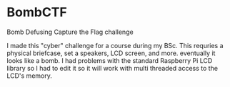 # BombCTF
Bomb Defusing Capture the Flag challenge 

I made this "cyber" challenge for a course during my BSc.
This requries a physical briefcase, set a speakers, LCD screen, and more. eventually it looks like a bomb.
I had problems with the standard Raspberry Pi LCD library so I had to edit it so it will work with multi threaded access to the LCD's memory.
